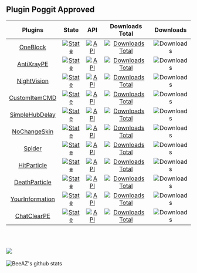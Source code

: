## Plugin Poggit Approved

Plugins | State | API | Downloads Total | Downloads |
| :-----: | :---: | :-: | :-------------: | :-------: |
| [OneBlock](https://github.com/BeeAZZ/OneBlock-PM4) | [![State](https://poggit.pmmp.io/shield.state/OneBlock)](https://poggit.pmmp.io/p/OneBlock) | [![API](https://poggit.pmmp.io/shield.api/OneBlock)](https://poggit.pmmp.io/p/OneBlock) | [![Downloads Total](https://poggit.pmmp.io/shield.dl.total/OneBlock)](https://poggit.pmmp.io/p/OneBlock) | ![Downloads](https://poggit.pmmp.io/shield.dl/OneBlock)
| [AntiXrayPE](https://github.com/BeeAZZ/AntiXrayPE) | [![State](https://poggit.pmmp.io/shield.state/AntiXrayPE)](https://poggit.pmmp.io/p/AntiXrayPE) | [![API](https://poggit.pmmp.io/shield.api/AntiXrayPE)](https://poggit.pmmp.io/p/AntiXrayPE) | [![Downloads Total](https://poggit.pmmp.io/shield.dl.total/AntiXrayPE)](https://poggit.pmmp.io/p/AntiXrayPE) | ![Downloads](https://poggit.pmmp.io/shield.dl/AntiXrayPE)
| [NightVision](https://github.com/BeeAZZ/NightVision) | [![State](https://poggit.pmmp.io/shield.state/NightVision)](https://poggit.pmmp.io/p/NightVision) | [![API](https://poggit.pmmp.io/shield.api/NightVision)](https://poggit.pmmp.io/p/NightVision) | [![Downloads Total](https://poggit.pmmp.io/shield.dl.total/NightVision)](https://poggit.pmmp.io/p/NightVision) | ![Downloads](https://poggit.pmmp.io/shield.dl/NightVision)
| [CustomItemCMD](https://github.com/BeeAZZ/CustomItemCMD) | [![State](https://poggit.pmmp.io/shield.state/CustomItemCMD)](https://poggit.pmmp.io/p/CustomItemCMD) | [![API](https://poggit.pmmp.io/shield.api/CustomItemCMD)](https://poggit.pmmp.io/p/CustomItemCMD) | [![Downloads Total](https://poggit.pmmp.io/shield.dl.total/CustomItemCMD)](https://poggit.pmmp.io/p/CustomItemCMD) | ![Downloads](https://poggit.pmmp.io/shield.dl/CustomItemCMD)
| [SimpleHubDelay](https://github.com/BeeAZZ/SimpleHubDelay) | [![State](https://poggit.pmmp.io/shield.state/SimpleHubDelay)](https://poggit.pmmp.io/p/SimpleHubDelay) | [![API](https://poggit.pmmp.io/shield.api/SimpleHubDelay)](https://poggit.pmmp.io/p/SimpleHubDelay) | [![Downloads Total](https://poggit.pmmp.io/shield.dl.total/SimpleHubDelay)](https://poggit.pmmp.io/p/SimpleHubDelay) | ![Downloads](https://poggit.pmmp.io/shield.dl/SimpleHubDelay)
| [NoChangeSkin](https://github.com/BeeAZZ/NoChangeSkin) | [![State](https://poggit.pmmp.io/shield.state/NoChangeSkin)](https://poggit.pmmp.io/p/NoChangeSkin) | [![API](https://poggit.pmmp.io/shield.api/NoChangeSkin)](https://poggit.pmmp.io/p/NoChangeSkin) | [![Downloads Total](https://poggit.pmmp.io/shield.dl.total/NoChangeSkin)](https://poggit.pmmp.io/p/NoChangeSkin) | ![Downloads](https://poggit.pmmp.io/shield.dl/NoChangeSkin)
| [Spider](https://github.com/BeeAZZ/Spider) | [![State](https://poggit.pmmp.io/shield.state/Spider)](https://poggit.pmmp.io/p/Spider) | [![API](https://poggit.pmmp.io/shield.api/Spider)](https://poggit.pmmp.io/p/Spider) | [![Downloads Total](https://poggit.pmmp.io/shield.dl.total/Spider)](https://poggit.pmmp.io/p/Spider) | ![Downloads](https://poggit.pmmp.io/shield.dl/Spider)
| [HitParticle](https://github.com/BeeAZZ/HitParticle) | [![State](https://poggit.pmmp.io/shield.state/HitParticle)](https://poggit.pmmp.io/p/HitParticle) | [![API](https://poggit.pmmp.io/shield.api/HitParticle)](https://poggit.pmmp.io/p/HitParticle) | [![Downloads Total](https://poggit.pmmp.io/shield.dl.total/HitParticle)](https://poggit.pmmp.io/p/HitParticle) | ![Downloads](https://poggit.pmmp.io/shield.dl/HitParticle)
| [DeathParticle](https://github.com/BeeAZZ/DeathParticle) | [![State](https://poggit.pmmp.io/shield.state/DeathParticle)](https://poggit.pmmp.io/p/DeathParticle) | [![API](https://poggit.pmmp.io/shield.api/DeathParticle)](https://poggit.pmmp.io/p/DeathParticle) | [![Downloads Total](https://poggit.pmmp.io/shield.dl.total/DeathParticle)](https://poggit.pmmp.io/p/DeathParticle) | ![Downloads](https://poggit.pmmp.io/shield.dl/DeathParticle)
| [YourInformation](https://github.com/BeeAZZ/YourInformation) | [![State](https://poggit.pmmp.io/shield.state/YourInformation)](https://poggit.pmmp.io/p/YourInformation) | [![API](https://poggit.pmmp.io/shield.api/YourInformation)](https://poggit.pmmp.io/p/YourInformation) | [![Downloads Total](https://poggit.pmmp.io/shield.dl.total/YourInformation)](https://poggit.pmmp.io/p/YourInformation) | ![Downloads](https://poggit.pmmp.io/shield.dl/YourInformation)
| [ChatClearPE](https://github.com/BeeAZZ/ChatClearPE) | [![State](https://poggit.pmmp.io/shield.state/ChatClearPE)](https://poggit.pmmp.io/p/ChatClearPE) | [![API](https://poggit.pmmp.io/shield.api/ChatClearPE)](https://poggit.pmmp.io/p/ChatClearPE) | [![Downloads Total](https://poggit.pmmp.io/shield.dl.total/ChatClearPE)](https://poggit.pmmp.io/p/ChatClearPE) | ![Downloads](https://poggit.pmmp.io/shield.dl/ChatClearPE)


<br>

![](https://komarev.com/ghpvc/?username=BeeAZZ&color=green)
---
![BeeAZ's github stats](https://github-readme-stats.vercel.app/api/?username=BeeAZZ&show_icons=true&hide_border=true&theme=algolia&count_private=true)
<!--
